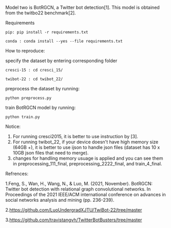 Model two is BotRGCN, a Twitter bot detection[1].
This model is obtained from the twitbo22 benchmark[2].

Requirements

 ```pip: pip install -r requirements.txt ```

 
 ```conda : conda install --yes --file requirements.txt ```

How to reproduce:

specify the dataset by entering corresponding folder

 ```cresci-15 : cd cresci_15/```

 
 ```twibot-22 : cd twibot_22/```

preprocess the dataset by running:

 ```python preprocess.py ```

train BotRGCN model by running:

 ```python train.py ```


Notice:

1. For running cresci2015, it is better to use instruction by [3].
3. For running twibot_22, if your device doesn't have high memory size (64GB +), it is better to use ijson to handle json files (dataset has 10 x 10GB json files that need to merge).
4. changes for handling memory usuage is applied and you can see them in preprocessing_111_final, preprocessing_2222_final, and train_4_final.

Refrences:

1.Feng, S., Wan, H., Wang, N., & Luo, M. (2021, November). BotRGCN: Twitter bot detection with relational graph convolutional networks. In Proceedings of the 2021 IEEE/ACM international conference on advances in social networks analysis and mining (pp. 236-239).

2.https://github.com/LuoUndergradXJTU/TwiBot-22/tree/master

3.https://github.com/travistangvh/TwitterBotBusters/tree/master

